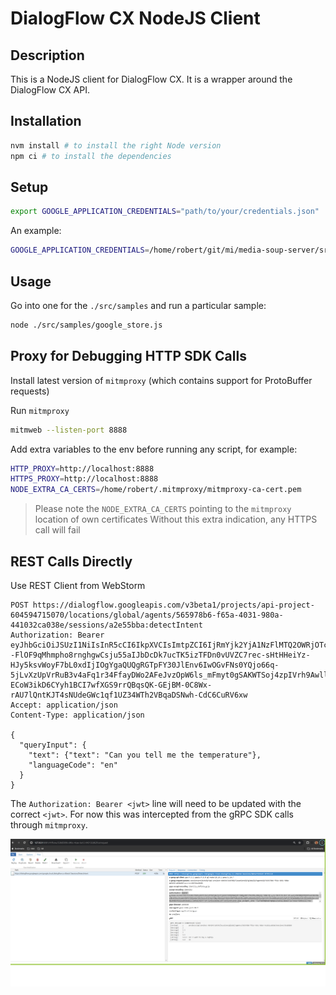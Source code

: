 # DialogFlow CX NodeJS Client

## Description

This is a NodeJS client for DialogFlow CX. It is a wrapper around the DialogFlow CX API.

## Installation

```bash
nvm install # to install the right Node version
npm ci # to install the dependencies
```

## Setup

```bash
export GOOGLE_APPLICATION_CREDENTIALS="path/to/your/credentials.json"
```

An example:
```bash
GOOGLE_APPLICATION_CREDENTIALS=/home/robert/git/mi/media-soup-server/src/secrets/api-project-604594715070-4fb96b0571e1.json
```

## Usage

Go into one for the `./src/samples` and run a particular sample:

```bash
node ./src/samples/google_store.js
```

## Proxy for Debugging HTTP SDK Calls

Install latest version of `mitmproxy` (which contains support for ProtoBuffer requests)

Run `mitmproxy`
```bash
mitmweb --listen-port 8888
```

Add extra variables to the env before running any script, for example:
```bash
HTTP_PROXY=http://localhost:8888
HTTPS_PROXY=http://localhost:8888
NODE_EXTRA_CA_CERTS=/home/robert/.mitmproxy/mitmproxy-ca-cert.pem
```

> Please note the `NODE_EXTRA_CA_CERTS` pointing to the `mitmproxy` location of own certificates
> Without this extra indication, any HTTPS call will fail

## REST Calls Directly

Use REST Client from WebStorm

```
POST https://dialogflow.googleapis.com/v3beta1/projects/api-project-604594715070/locations/global/agents/565978b6-f65a-4031-980a-441032ca038e/sessions/a2e55bba:detectIntent
Authorization: Bearer eyJhbGciOiJSUzI1NiIsInR5cCI6IkpXVCIsImtpZCI6IjRmYjk2YjA1NzFlMTQ2OWRjOTc2NDQyOGZiZTA1ZDkwZGMyNjczNDAifQ.eyJpc3MiOiJhcGktcHJvamVjdC02MDQ1OTQ3MTUwNzBAYXBwc3BvdC5nc2VydmljZWFjY291bnQuY29tIiwic3ViIjoiYXBpLXByb2plY3QtNjA0NTk0NzE1MDcwQGFwcHNwb3QuZ3NlcnZpY2VhY2NvdW50LmNvbSIsImF1ZCI6Imh0dHBzOi8vZGlhbG9nZmxvdy5nb29nbGVhcGlzLmNvbS8iLCJleHAiOjE3MTYyMTA1NjUsImlhdCI6MTcxNjIwNjk2NX0.DDqO_pXxBgPS_Zh9a--FlOF9qMhmpho8rnghgwCsju55aIJbDcDk7ucTK5izTFDn0vUVZC7rec-sHtHHeiYz-HJy5ksvWoyF7bL0xdIjIOgYgaQUQgRGTpFY30JlEnv6IwOGvFNs0YQjo66q-5jLvXzUpVrRuB3v4aFq1r34FfayDWo2AFeJvzOpW6ls_mFmyt0gSAKWTSoj4zpIVrh9Awllt6S3qIqp1SfOjqfLq5r5tCXlV4e-ECoW3ikD6CYyh1BCI7wfXGS9rrQBqsQK-GEjBM-0C8Wx-rAU7lQntKJT4sNUdeGWc1qf1UZ34WTh2VBqaDSNwh-CdC6CuRV6xw
Accept: application/json
Content-Type: application/json

{
  "queryInput": {
    "text": {"text": "Can you tell me the temperature"},
    "languageCode": "en"
  }
}
```

The `Authorization: Bearer <jwt>` line will need to be updated with the correct `<jwt>`.
For now this was intercepted from the gRPC SDK calls through `mitmproxy`.

<img src="./src/samples/func_tools/doc/img/mitmproxy-screenshot.png">
